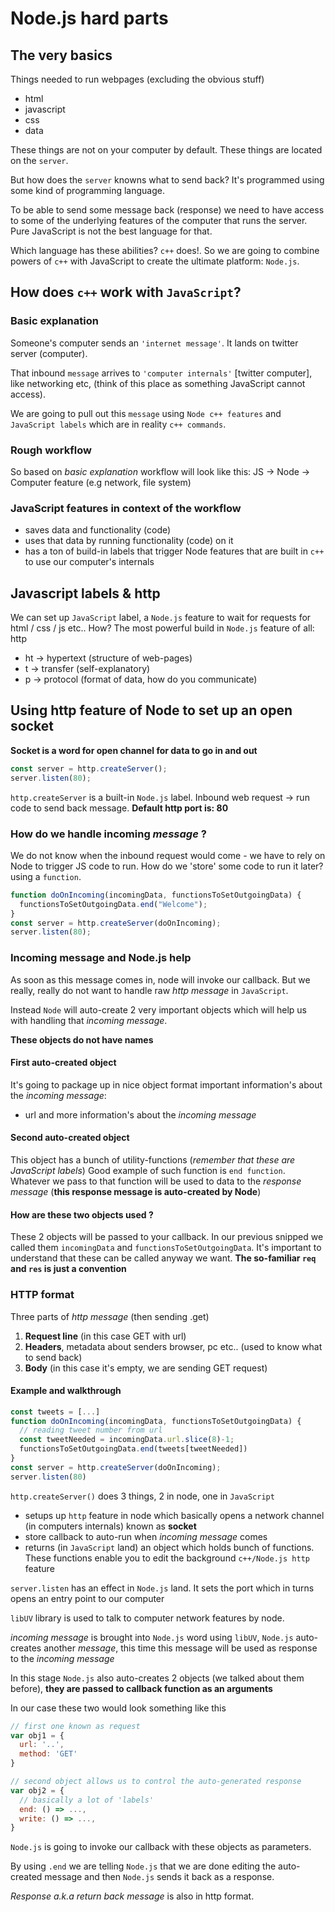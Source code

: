# Node.js hard parts

## The very basics

Things needed to run webpages (excluding the obvious stuff)

- html
- javascript
- css
- data

These things are not on your computer by default. These things are located on the `server`.

But how does the `server` knowns what to send back? It's programmed using some kind of programming language.

To be able to send some message back (response) we need to have access to some of the underlying features of the computer that runs the server. Pure JavaScript is not the best language for that.

Which language has these abilities? `c++` does!. So we are going to combine powers of `c++` with JavaScript to create the ultimate platform: `Node.js`.

## How does `c++` work with `JavaScript`?

### Basic explanation

Someone's computer sends an `'internet message'`. It lands on twitter server (computer).

That inbound `message` arrives to `'computer internals'` [twitter computer], like networking etc, (think of this place as something JavaScript cannot access).

We are going to pull out this `message` using `Node c++ features` and `JavaScript labels` which are in reality `c++ commands`.

### Rough workflow

So based on _basic explanation_ workflow will look like this:
JS -> Node -> Computer feature (e.g network, file system)

### JavaScript features in context of the workflow

- saves data and functionality (code)
- uses that data by running functionality (code) on it
- has a ton of build-in labels that trigger Node features that are built in `c++` to use our computer's internals

## Javascript labels & http

We can set up `JavaScript` label, a `Node.js` feature to wait for requests for html / css / js etc..
How? The most powerful build in `Node.js` feature of all: http

- ht -> hypertext (structure of web-pages)
- t -> transfer (self-explanatory)
- p -> protocol (format of data, how do you communicate)

## Using http feature of Node to set up an open socket

**Socket is a word for open channel for data to go in and out**

```javascript
const server = http.createServer();
server.listen(80);
```

`http.createServer` is a built-in `Node.js` label.
Inbound web request -> run code to send back message.
**Default http port is: 80**

### How do we handle incoming _message_ ?

We do not know when the inbound request would come - we have to rely on Node to trigger JS code to run.
How do we 'store' some code to run it later? using a `function`.

```javascript
function doOnIncoming(incomingData, functionsToSetOutgoingData) {
  functionsToSetOutgoingData.end("Welcome");
}
const server = http.createServer(doOnIncoming);
server.listen(80);
```

### Incoming message and Node.js help

As soon as this message comes in, node will invoke our callback.
But we really, really do not want to handle raw _http message_ in `JavaScript`.

Instead `Node` will auto-create 2 very important objects which will help us with handling that _incoming message_.

**These objects do not have names**

#### First auto-created object

It's going to package up in nice object format important information's about the _incoming message_:

- url and more information's about the _incoming message_

#### Second auto-created object

This object has a bunch of utility-functions (_remember that these are JavaScript labels_)
Good example of such function is `end function`. Whatever we pass to that function will be used to data to the _response message_ (**this response message is auto-created by Node**)

#### How are these two objects used ?

These 2 objects will be passed to your callback. In our previous snipped we called them `incomingData` and `functionsToSetOutgoingData`.
It's important to understand that these can be called anyway we want. **The so-familiar `req` and `res` is just a convention**

### HTTP format

Three parts of _http message_ (then sending .get)

1. **Request line** (in this case GET with url)
2. **Headers**, metadata about senders browser, pc etc.. (used to know what to send back)
3. **Body** (in this case it's empty, we are sending GET request)

#### Example and walkthrough

```javascript
const tweets = [...]
function doOnIncoming(incomingData, functionsToSetOutgoingData) {
  // reading tweet number from url
  const tweetNeeded = incomingData.url.slice(8)-1;
  functionsToSetOutgoingData.end(tweets[tweetNeeded])
}
const server = http.createServer(doOnIncoming);
server.listen(80)
```

`http.createServer()` does 3 things, 2 in node, one in `JavaScript`

- setups up `http` feature in node which basically opens a network channel (in computers internals) known as **socket**
- store callback to auto-run when _incoming message_ comes
- returns (in `JavaScript` land) an object which holds bunch of functions. These functions enable you to edit the background `c++/Node.js http` feature

`server.listen` has an effect in `Node.js` land. It sets the port which in turns opens an entry point to our computer

`libUV` library is used to talk to computer network features by node.

_incoming message_ is brought into `Node.js` word using `libUV`, `Node.js` auto-creates another _message_, this time this message will be used as response to the _incoming message_

In this stage `Node.js` also auto-creates 2 objects (we talked about them before), **they are passed to callback function as an arguments**

In our case these two would look something like this

```javascript
// first one known as request
var obj1 = {
  url: '..',
  method: 'GET'
}

// second object allows us to control the auto-generated response
var obj2 = {
  // basically a lot of 'labels'
  end: () => ...,
  write: () => ...,
}
```

`Node.js` is going to invoke our callback with these objects as parameters.

By using `.end` we are telling `Node.js` that we are done editing the auto-created message and then `Node.js` sends it back as a response.

_Response a.k.a return back message_ is also in http format.
